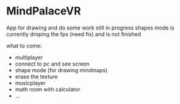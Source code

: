 # MindPalaceVR

App for drawing and do some work
still in progress
shapes mode is currently droping the fps (need fix) and is not finished


what to come:
- multiplayer
- connect to pc and see screen
- shape mode (for drawing mindmaps)
- erase the texture
- musicplayer
- math room with calculator
- ...

